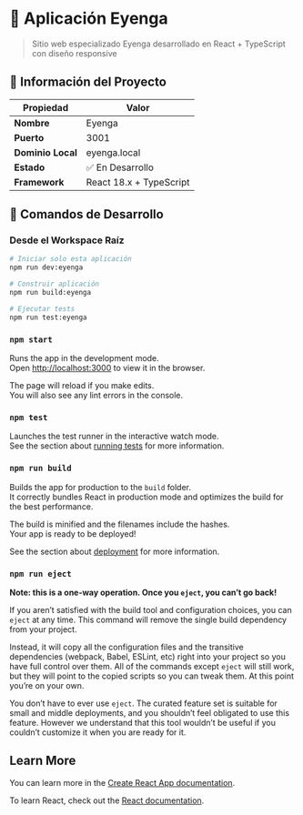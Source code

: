 # 🎯 Aplicación Eyenga

> Sitio web especializado Eyenga desarrollado en React + TypeScript con diseño responsive

## 📍 Información del Proyecto

| Propiedad         | Valor                   |
| ----------------- | ----------------------- |
| **Nombre**        | Eyenga                  |
| **Puerto**        | 3001                    |
| **Dominio Local** | eyenga.local            |
| **Estado**        | ✅ En Desarrollo        |
| **Framework**     | React 18.x + TypeScript |

## 🚀 Comandos de Desarrollo

### Desde el Workspace Raíz

```bash
# Iniciar solo esta aplicación
npm run dev:eyenga

# Construir aplicación
npm run build:eyenga

# Ejecutar tests
npm run test:eyenga
```

### `npm start`

Runs the app in the development mode.\
Open [http://localhost:3000](http://localhost:3000) to view it in the browser.

The page will reload if you make edits.\
You will also see any lint errors in the console.

### `npm test`

Launches the test runner in the interactive watch mode.\
See the section about [running tests](https://facebook.github.io/create-react-app/docs/running-tests) for more information.

### `npm run build`

Builds the app for production to the `build` folder.\
It correctly bundles React in production mode and optimizes the build for the best performance.

The build is minified and the filenames include the hashes.\
Your app is ready to be deployed!

See the section about [deployment](https://facebook.github.io/create-react-app/docs/deployment) for more information.

### `npm run eject`

**Note: this is a one-way operation. Once you `eject`, you can’t go back!**

If you aren’t satisfied with the build tool and configuration choices, you can `eject` at any time. This command will remove the single build dependency from your project.

Instead, it will copy all the configuration files and the transitive dependencies (webpack, Babel, ESLint, etc) right into your project so you have full control over them. All of the commands except `eject` will still work, but they will point to the copied scripts so you can tweak them. At this point you’re on your own.

You don’t have to ever use `eject`. The curated feature set is suitable for small and middle deployments, and you shouldn’t feel obligated to use this feature. However we understand that this tool wouldn’t be useful if you couldn’t customize it when you are ready for it.

## Learn More

You can learn more in the [Create React App documentation](https://facebook.github.io/create-react-app/docs/getting-started).

To learn React, check out the [React documentation](https://reactjs.org/).
